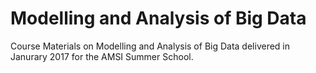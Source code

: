 # Modelling and Analysis of Big Data
Course Materials on Modelling and Analysis of Big Data delivered in Janurary 2017 for the AMSI Summer School.
